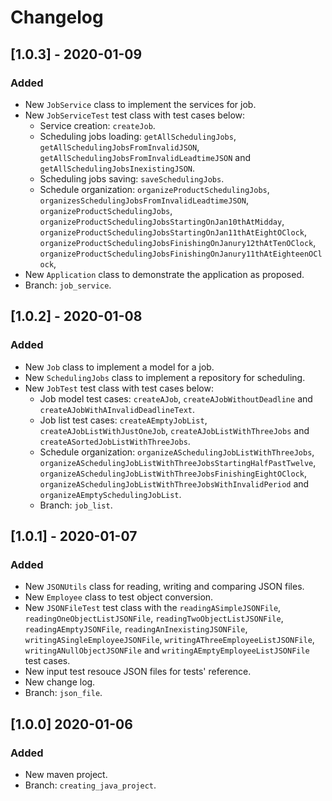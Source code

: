 # Changelog

## [1.0.3] - 2020-01-09 

### Added
- New `JobService` class to implement the services for job.
- New `JobServiceTest` test class with test cases below: 
  - Service creation: `createJob`.
  - Scheduling jobs loading: `getAllSchedulingJobs`, `getAllSchedulingJobsFromInvalidJSON`, `getAllSchedulingJobsFromInvalidLeadtimeJSON` and `getAllSchedulingJobsInexistingJSON`.
  - Scheduling jobs saving: `saveSchedulingJobs`. 
  - Schedule organization: `organizeProductSchedulingJobs`, `organizesSchedulingJobsFromInvalidLeadtimeJSON`, `organizeProductSchedulingJobs`, `organizeProductSchedulingJobsStartingOnJan10thAtMidday`, `organizeProductSchedulingJobsStartingOnJan11thAtEightOClock`, `organizeProductSchedulingJobsFinishingOnJanury12thAtTenOClock`, `organizeProductSchedulingJobsFinishingOnJanury11thAtEighteenOClock`, 
- New `Application` class to demonstrate the application as proposed.  
- Branch: `job_service`.


## [1.0.2] - 2020-01-08 

### Added
- New `Job` class to implement a model for a job.
- New `SchedulingJobs` class to implement a repository for scheduling.
- New `JobTest` test class with test cases below: 
  - Job model test cases: `createAJob`, `createAJobWithoutDeadline` and `createAJobWithAInvalidDeadlineText`. 
  - Job list test cases: `createAEmptyJobList`, `createAJobListWithJustOneJob`,  `createAJobListWithThreeJobs` and `createASortedJobListWithThreeJobs`.
  - Schedule organization: `organizeASchedulingJobListWithThreeJobs`, `organizeASchedulingJobListWithThreeJobsStartingHalfPastTwelve`, `organizeASchedulingJobListWithThreeJobsFinishingEightOClock`, `organizeASchedulingJobListWithThreeJobsWithInvalidPeriod` and `organizeAEmptySchedulingJobList`.
  - Branch: `job_list`.
  

## [1.0.1] - 2020-01-07

### Added
- New `JSONUtils` class for reading, writing and comparing JSON files.
- New `Employee`  class to test object conversion.
- New `JSONFileTest` test class with the `readingASimpleJSONFile`, `readingOneObjectListJSONFile`, `readingTwoObjectListJSONFile`, `readingAEmptyJSONFile`, `readingAnInexistingJSONFile`, `writingASingleEmployeeJSONFile`, `writingAThreeEmployeeListJSONFile`, `writingANullObjectJSONFile` and `writingAEmptyEmployeeListJSONFile` test cases. 
- New input test resouce JSON files for tests' reference.
- New change log.
- Branch: `json_file`.


## [1.0.0] 2020-01-06
### Added
- New maven project.  
- Branch: `creating_java_project`.